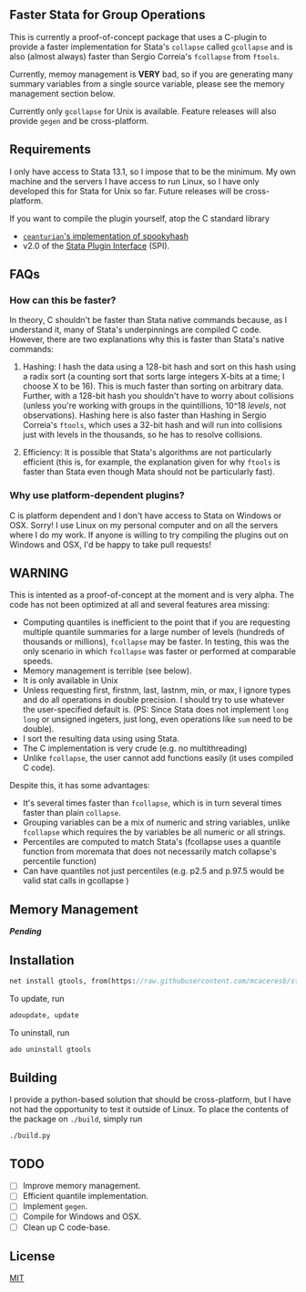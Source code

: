 Faster Stata for Group Operations
---------------------------------

This is currently a proof-of-concept package that uses a C-plugin
to provide a faster implementation for Stata's `collapse` called
`gcollapse` and is also (almost always) faster than Sergio Correia's
`fcollapse` from `ftools`.

Currently, memoy management is **VERY** bad, so if you are generating
many summary variables from a single source variable, please see the
memory management section below.

Currently only `gcollapse` for Unix is available. Feature releases
will also provide `gegen` and be cross-platform.

Requirements
------------

I only have access to Stata 13.1, so I impose that to be the minimum.
My own machine and the servers I have access to run Linux, so I have
only developed this for Stata for Unix so far. Future releases will be
cross-platform.

If you want to compile the plugin yourself, atop the C standard library
- [`ceanturian`'s implementation of spookyhash](https://github.com/centaurean/spookyhash)
- v2.0 of the [Stata Plugin Interface](https://stata.com/plugins/version2/) (SPI).

FAQs
----

### How can this be faster?

In theory, C shouldn't be faster than Stata native commands because,
as I understand it, many of Stata's underpinnings are compiled C code.
However, there are two explanations why this is faster than Stata's
native commands:

1. Hashing: I hash the data using a 128-bit hash and sort on this hash
   using a radix sort (a counting sort that sorts large integers X-bits
   at a time; I choose X to be 16). This is much faster than sorting
   on arbitrary data. Further, with a 128-bit hash you shouldn't have
   to worry about collisions (unless you're working with groups in the
   quintillions, 10^18 _levels_, not observations). Hashing here is also
   faster than Hashing in Sergio Correia's `ftools`, which uses a 32-bit
   hash and will run into collisions just with levels in the thousands,
   so he has to resolve collisions.

2. Efficiency: It is possible that Stata's algorithms are not particularly
   efficient (this is, for example, the explanation given for why `ftools`
   is faster than Stata even though Mata should not be particularly fast).

### Why use platform-dependent plugins?

C is platform dependent and I don't have access to Stata on Windows or
OSX. Sorry! I use Linux on my personal computer and on all the servers
where I do my work. If anyone is willing to try compiling the plugins
out on Windows and OSX, I'd be happy to take pull requests!

WARNING
-------

This is intented as a proof-of-concept at the moment and is very alpha.
The code has not been optimized at all and several features area missing:
- Computing quantiles is inefficient to the point that if you are
  requesting multiple quantile summaries for a large number of levels
  (hundreds of thousands or millions), `fcollapse` may be faster. In
  testing, this was the only scenario in which `fcollapse` was faster
  or performed at comparable speeds.
- Memory management is terrible (see below).
- It is only available in Unix
- Unless requesting first, firstnm, last, lastnm, min, or max, I ignore
  types and do all operations in double precision. I should try to use
  whatever the user-specified default is. (PS: Since Stata does not implement
  `long long` or unsigned ingeters, just long, even operations like `sum`
  need to be double).
- I sort the resulting data using using Stata.
- The C implementation is very crude (e.g. no multithreading)
- Unlike `fcollapse`, the user cannot add functions easily (it uses compiled C code).

Despite this, it has some advantages:
- It's several times faster than `fcollapse`, which is in turn several times faster than plain `collapse`.
- Grouping variables can be a mix of numeric and string variables,
  unlike `fcollapse` which requires the by variables be all numeric or
  all strings.
- Percentiles are computed to match Stata's (fcollapse uses a quantile
  function from moremata that does not necessarily match collapse's
  percentile function)
- Can have quantiles not just percentiles (e.g. p2.5 and p.97.5 would be
  valid stat calls in gcollapse )

Memory Management
-----------------

_**Pending**_

Installation
------------

```stata
net install gtools, from(https://raw.githubusercontent.com/mcaceresb/stata-gtools/master/)
```

To update, run
```stata
adoupdate, update
```

To uninstall, run
```stata
ado uninstall gtools
```

Building
--------

I provide a python-based solution that should be cross-platform,
but I have not had the opportunity to test it outside of Linux.
To place the contents of the package on `./build`, simply run
```
./build.py
```

TODO
----

- [ ] Improve memory management.
- [ ] Efficient quantile implementation.
- [ ] Implement `gegen`.
- [ ] Compile for Windows and OSX.
- [ ] Clean up C code-base.

License
-------

[MIT](https://github.com/mcaceresb/stata-gtools/blob/master/LICENSE)

